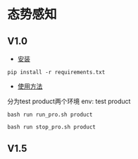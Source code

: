 # 态势感知


## V1.0

- [安装](#安装)

`pip install -r requirements.txt`
- [使用方法](#使用方法)

分为test product两个环境
env: test product

`bash run run_pro.sh product`

`bash run stop_pro.sh product`


## V1.5
